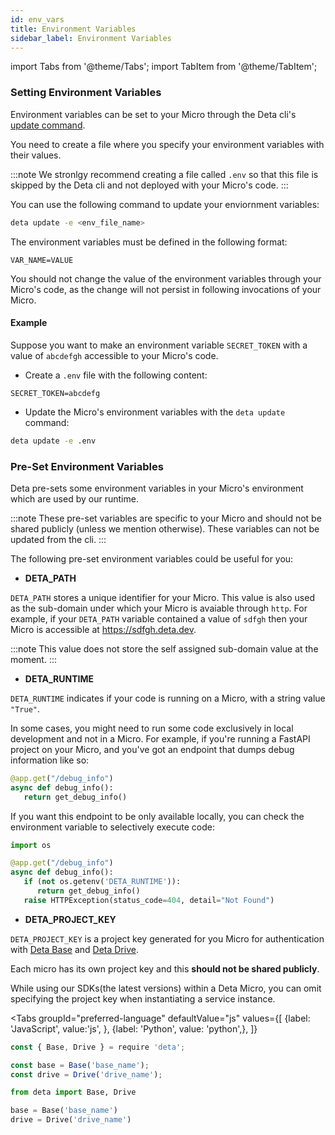 ```yaml
---
id: env_vars 
title: Environment Variables
sidebar_label: Environment Variables
---
```

import Tabs from '@theme/Tabs';
import TabItem from '@theme/TabItem';


### Setting Environment Variables

Environment variables can be set to your Micro through the Deta cli's [update command](../cli/commands.md#deta-update).

You need to create a file where you specify your environment variables with their values. 

:::note
We stronlgy recommend creating a file called `.env` so that this file is skipped by the Deta cli and not deployed with your Micro's code.
:::

You can use the following command to update your enviornment variables:
```sh
deta update -e <env_file_name>
```

The environment variables must be defined in the following format:
```
VAR_NAME=VALUE
```

You should not change the value of the environment variables through your Micro's code, as the change will not persist in following invocations of your Micro. 

#### Example

Suppose you want to make an environment variable `SECRET_TOKEN` with a value of `abcdefgh` accessible to your Micro's code. 

- Create a `.env` file with the following content:

```
SECRET_TOKEN=abcdefg
```

- Update the Micro's environment variables with the `deta update` command:

```sh
deta update -e .env
```


### Pre-Set Environment Variables

Deta pre-sets some environment variables in your Micro's environment which are used by our runtime. 

:::note 
These pre-set variables are specific to your Micro and should not be shared publicly (unless we mention otherwise). These variables can not be updated from the cli.
:::

The following pre-set environment variables could be useful for you: 

- **DETA_PATH**

`DETA_PATH` stores a unique identifier for your Micro. This value is also used as the sub-domain under which your Micro is avaiable through `http`. For example, if your `DETA_PATH` variable contained a value of `sdfgh` then your Micro is accessible at https://sdfgh.deta.dev.

:::note
This value does not store the self assigned sub-domain value at the moment.
:::

- **DETA_RUNTIME**

`DETA_RUNTIME` indicates if your code is running on a Micro, with a string value `"True"`.

In some cases, you might need to run some code exclusively in local development and not in a Micro. For example, if you're running a FastAPI project on your Micro, and you've got an endpoint that dumps debug information like so:

```py
@app.get("/debug_info")
async def debug_info():
   return get_debug_info()
```

If you want this endpoint to be only available locally, you can check the environment variable to selectively execute code: 

```py
import os

@app.get("/debug_info")
async def debug_info():
   if (not os.getenv('DETA_RUNTIME')):
      return get_debug_info()
   raise HTTPException(status_code=404, detail="Not Found")
```

- **DETA_PROJECT_KEY**

`DETA_PROJECT_KEY` is a project key generated for you Micro for authentication with [Deta Base](../base/about.md) and [Deta Drive](../drive/about.md). 

Each micro has its own project key and this **should not be shared publicly**.

While using our SDKs(the latest versions) within a Deta Micro, you can omit specifying the project key when instantiating a service instance.

<Tabs
    groupId="preferred-language"
    defaultValue="js"
    values={[
        {label: 'JavaScript', value:'js', },
        {label: 'Python', value: 'python',},
    ]}
>
<TabItem value="js">

```js
const { Base, Drive } = require 'deta';

const base = Base('base_name');
const drive = Drive('drive_name');
```

</TabItem>

<TabItem value="python">

```python
from deta import Base, Drive

base = Base('base_name')
drive = Drive('drive_name')
```

</TabItem>
</Tabs>

